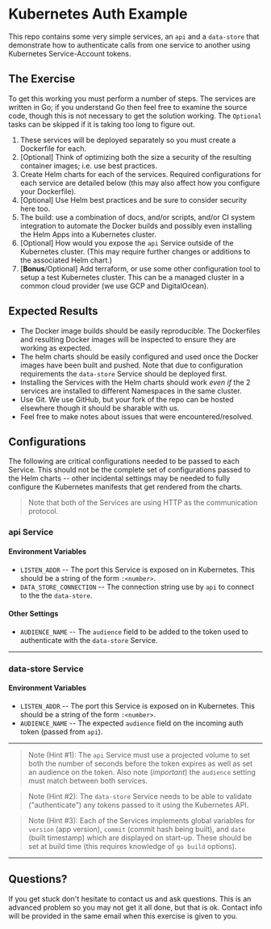 # Kubernetes Auth Example

This repo contains some very simple services, an `api` and a `data-store` that demonstrate how to authenticate calls from one service to another using Kubernetes Service-Account tokens.

## The Exercise

To get this working you must perform a number of steps.  The services are written in Go; if you understand Go then feel free to examine the source code, though this is not necessary to get the solution working.
The `Optional` tasks can be skipped if it is taking too long to figure out.

1. These services will be deployed separately so you must create a Dockerfile for each.
2. [Optional] Think of optimizing both the size a security of the resulting container images; i.e. use best practices.
3. Create Helm charts for each of the services.  Required configurations for each service are detailed below (this may also affect how you configure your Dockerfile).
4. [Optional] Use Helm best practices and be sure to consider security here too.
5. The build: use a combination of docs, and/or scripts, and/or CI system integration to automate the Docker builds and possibly even installing the Helm Apps into a Kubernetes cluster.
6. [Optional] How would you expose the `api` Service outside of the Kubernetes cluster.  (This may require further changes or additions to the associated Helm chart.)
7. [**Bonus**/Optional] Add terraform, or use some other configuration tool to setup a test Kubernetes cluster.  This can be a managed cluster in a common cloud provider (we use GCP and DigitalOcean).

## Expected Results

 - The Docker image builds should be easily reproducible. The Dockerfiles and resulting Docker images will be inspected to ensure they are working as expected.
 - The helm charts should be easily configured and used once the Docker images have been built and pushed.  Note that due to configuration requirements the `data-store` Service should be deployed first.
 - Installing the Services with the Helm charts should work *even if* the 2 services are installed to different Namespaces in the same cluster.
 - Use Git.  We use GitHub, but your fork of the repo can be hosted elsewhere though it should be sharable with us.
 - Feel free to make notes about issues that were encountered/resolved.

## Configurations
 
 The following are critical configurations needed to be passed to each Service.  This should not be the complete set of configurations passed to the Helm charts -- other incidental settings may be needed to fully configure the Kubernetes manifests that get rendered from the charts.
 
 > Note that both of the Services are using HTTP as the communication protocol.
 
### api Service
 
#### Environment Variables

- `LISTEN_ADDR` -- The port this Service is exposed on in Kubernetes.  This should be a string of the form `:<number>`.
- `DATA_STORE_CONNECTION` -- The connection string use by `api` to connect to the the `data-store`.
 
#### Other Settings

- `AUDIENCE_NAME` -- The `audience` field to be added to the token used to authenticate with the `data-store` Service.
 
 ---

### data-store Service

#### Environment Variables

- `LISTEN_ADDR` -- The port this Service is exposed on in Kubernetes.  This should be a string of the form `:<number>`.
- `AUDIENCE_NAME` -- The expected `audience` field on the incoming auth token (passed from `api`).

---
 
 > Note (Hint #1): The `api` Service must use a projected volume to set both the number of seconds before the token expires as well as set an audience on the token.  Also note (*important*) the `audience` setting must match between both services.
 
 > Note (Hint #2): The `data-store` Service needs to be able to validate ("authenticate") any tokens passed to it using the Kubernetes API.

 > Note (Hint #3): Each of the Services implements global variables for `version` (app version), `commit` (commit hash being built), and `date` (built timestamp) which are displayed on start-up.  These should be set at build time (this requires knowledge of `go build` options).

---

## Questions?

If you get stuck don't hesitate to contact us and ask questions.  This is an advanced problem so you may not get it all done, but that is ok.  Contact info will be provided in the same email when this exercise is given to you.
